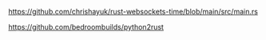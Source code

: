 https://github.com/chrishayuk/rust-websockets-time/blob/main/src/main.rs


https://github.com/bedroombuilds/python2rust
